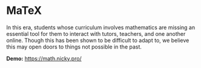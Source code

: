 # MaTeX

In this era, students whose curriculum involves mathematics are missing an essential tool for them to interact with tutors, teachers, and one another online. Though this has been shown to be difficult to adapt to, we believe this may open doors to things not possible in the past.



**Demo:** https://math.nicky.pro/
